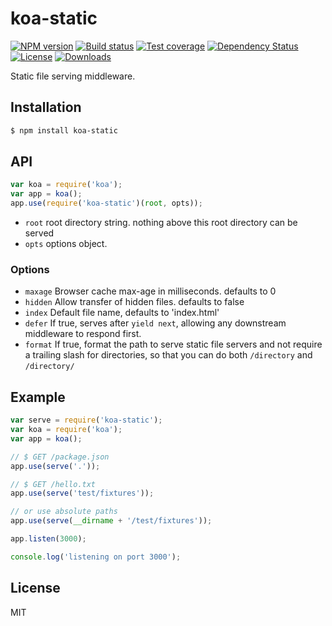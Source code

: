 # koa-static

[![NPM version][npm-image]][npm-url]
[![Build status][travis-image]][travis-url]
[![Test coverage][coveralls-image]][coveralls-url]
[![Dependency Status][david-image]][david-url]
[![License][license-image]][license-url]
[![Downloads][downloads-image]][downloads-url]


 Static file serving middleware.

## Installation

```bash
$ npm install koa-static
```

## API

```js
var koa = require('koa');
var app = koa();
app.use(require('koa-static')(root, opts));
```

* `root` root directory string. nothing above this root directory can be served
* `opts` options object.

### Options

 - `maxage` Browser cache max-age in milliseconds. defaults to 0
 - `hidden` Allow transfer of hidden files. defaults to false
 - `index` Default file name, defaults to 'index.html'
 - `defer` If true, serves after `yield next`, allowing any downstream middleware to respond first.
 - `format` If true, format the path to serve static file servers and not require a trailing slash for directories, so that you can do both `/directory` and `/directory/`

## Example

```js
var serve = require('koa-static');
var koa = require('koa');
var app = koa();

// $ GET /package.json
app.use(serve('.'));

// $ GET /hello.txt
app.use(serve('test/fixtures'));

// or use absolute paths
app.use(serve(__dirname + '/test/fixtures'));

app.listen(3000);

console.log('listening on port 3000');
```

## License

  MIT

[npm-image]: https://img.shields.io/npm/v/koa-static.svg?style=flat-square
[npm-url]: https://npmjs.org/package/koa-static
[github-tag]: http://img.shields.io/github/tag/koajs/static.svg?style=flat-square
[github-url]: https://github.com/koajs/static/tags
[travis-image]: https://img.shields.io/travis/koajs/static.svg?style=flat-square
[travis-url]: https://travis-ci.org/koajs/static
[coveralls-image]: https://img.shields.io/coveralls/koajs/static.svg?style=flat-square
[coveralls-url]: https://coveralls.io/r/koajs/static?branch=master
[david-image]: http://img.shields.io/david/koajs/static.svg?style=flat-square
[david-url]: https://david-dm.org/koajs/static
[license-image]: http://img.shields.io/npm/l/koa-static.svg?style=flat-square
[license-url]: LICENSE
[downloads-image]: http://img.shields.io/npm/dm/koa-static.svg?style=flat-square
[downloads-url]: https://npmjs.org/package/koa-static
[gittip-image]: https://img.shields.io/gittip/jonathanong.svg?style=flat-square
[gittip-url]: https://www.gittip.com/jonathanong/
